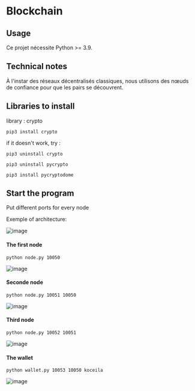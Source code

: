 # Blockchain

## Usage

Ce projet nécessite Python >= 3.9.

## Technical notes

À l'instar des réseaux décentralisés classiques,
nous utilisons des nœuds de confiance pour que les pairs se découvrent.



## Libraries to install

library : crypto

  ```pip3 install crypto```

if it doesn't work, try :

  ```pip3 uninstall crypto```

  ```pip3 uninstall pycrypto```

  ```pip3 install pycryptodome```



## Start the program
Put different ports for every node


Exemple of architecture:

![image](https://github.com/myriem-moulouel/blockchain/assets/60098131/0b5bcb68-07c8-4a95-ba38-c4a60a1b8320)




#### The first node

```python node.py 10050```

![image](https://github.com/myriem-moulouel/blockchain/assets/60098131/d79b27c8-6699-4f90-90c1-03bd3d54a804)



#### Seconde node

```python node.py 10051 10050```

![image](https://github.com/myriem-moulouel/blockchain/assets/60098131/8bcb081f-43a3-44d3-8932-1e363267430d)


#### Third node

```python node.py 10052 10051```

![image](https://github.com/myriem-moulouel/blockchain/assets/60098131/8d88d2d9-af37-4ca7-9926-ec56d782cb24)



#### The wallet

```python wallet.py 10053 10050 koceila```

![image](https://github.com/myriem-moulouel/blockchain/assets/60098131/39675b1e-8205-4557-82a6-5b8859bfd305)
